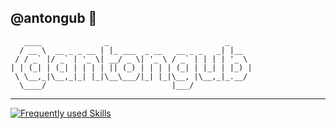 ## @antongub 👋

```
   ____              _                          _     
  / __ \  __ _ _ __ | |_ ___  _ __   __ _ _   _| |__  
 / / _` |/ _` | '_ \| __/ _ \| '_ \ / _` | | | | '_ \ 
| | (_| | (_| | | | | || (_) | | | | (_| | |_| | |_) |
 \ \__,_|\__,_|_| |_|\__\___/|_| |_|\__, |\__,_|_.__/ 
  \____/                            |___/             
```

---

[![Frequently used Skills](https://skillicons.dev/icons?i=arch,kotlin,spring,go,mongodb,gitlab,js,vue&perline=10)](https://skillicons.dev)
